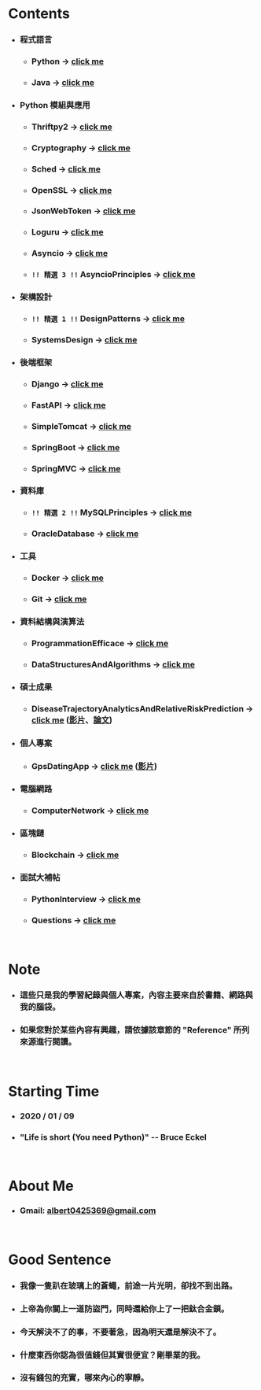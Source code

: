 Contents
=====
* ### 程式語言
    * ### Python -> [click me](https://github.com/GitHub-WeiChiang/main/tree/master/Python)
    * ### Java -> [click me](https://github.com/GitHub-WeiChiang/main/tree/master/Java)
* ### Python 模組與應用
    * ### Thriftpy2 -> [click me](https://github.com/GitHub-WeiChiang/main/tree/master/Thriftpy2)
    * ### Cryptography -> [click me](https://github.com/GitHub-WeiChiang/main/tree/master/Cryptography)
    * ### Sched -> [click me](https://github.com/GitHub-WeiChiang/main/tree/master/Sched)
    * ### OpenSSL -> [click me](https://github.com/GitHub-WeiChiang/main/tree/master/OpenSSL)
    * ### JsonWebToken -> [click me](https://github.com/GitHub-WeiChiang/main/tree/master/JsonWebToken)
    * ### Loguru -> [click me](https://github.com/GitHub-WeiChiang/main/tree/master/Loguru)
    * ### Asyncio -> [click me](https://github.com/GitHub-WeiChiang/main/tree/master/Asyncio)
    * ### ```!! 精選 3 !!``` AsyncioPrinciples -> [click me](https://github.com/GitHub-WeiChiang/main/tree/master/AsyncioPrinciples)
* ### 架構設計
    * ### ```!! 精選 1 !!``` DesignPatterns -> [click me](https://github.com/GitHub-WeiChiang/main/tree/master/DesignPatterns)
    * ### SystemsDesign -> [click me](https://github.com/GitHub-WeiChiang/main/tree/master/SystemsDesign)
* ### 後端框架
    * ### Django -> [click me](https://github.com/GitHub-WeiChiang/main/tree/master/Django)
    * ### FastAPI -> [click me](https://github.com/GitHub-WeiChiang/main/tree/master/FastAPI)
    * ### SimpleTomcat -> [click me](https://github.com/GitHub-WeiChiang/main/tree/master/SimpleTomcat)
    * ### SpringBoot -> [click me](https://github.com/GitHub-WeiChiang/main/tree/master/SpringBoot)
    * ### SpringMVC -> [click me](https://github.com/GitHub-WeiChiang/main/tree/master/SpringMVC)
* ### 資料庫
    * ### ```!! 精選 2 !!``` MySQLPrinciples -> [click me](https://github.com/GitHub-WeiChiang/main/tree/master/MySQLPrinciples)
    * ### OracleDatabase -> [click me](https://github.com/GitHub-WeiChiang/main/tree/master/OracleDatabase)
* ### 工具
    * ### Docker -> [click me](https://github.com/GitHub-WeiChiang/main/tree/master/Docker)
    * ### Git -> [click me](https://github.com/GitHub-WeiChiang/main/tree/master/Git)
* ### 資料結構與演算法
    * ### ProgrammationEfficace -> [click me](https://github.com/GitHub-WeiChiang/main/tree/master/ProgrammationEfficace)
    * ### DataStructuresAndAlgorithms -> [click me](https://github.com/GitHub-WeiChiang/main/tree/master/DataStructuresAndAlgorithms)
* ### 碩士成果
    * ### DiseaseTrajectoryAnalyticsAndRelativeRiskPrediction -> [click me](https://github.com/GitHub-WeiChiang/main/tree/master/DiseaseTrajectoryAnalyticsAndRelativeRiskPrediction) ([影片](https://youtu.be/zDQRNE98Zi8)、[論文](http://ndltd.ncl.edu.tw/cgi-bin/gs32/gsweb.cgi?o=dnclcdr&s=id=%22109TIT00392046%22.&searchmode=basic))
* ### 個人專案
    * ### GpsDatingApp -> [click me](https://github.com/GitHub-WeiChiang/main/tree/master/GpsDatingApp) ([影片](https://youtube.com/playlist?list=PLRyxGT6X5Kt2HRZrOWHPtsvQz_fM4fF8M))
* ### 電腦網路
    * ### ComputerNetwork -> [click me](https://github.com/GitHub-WeiChiang/main/tree/master/ComputerNetwork)
* ### 區塊鏈
    * ### Blockchain -> [click me](https://github.com/GitHub-WeiChiang/main/tree/master/Blockchain)
* ### 面試大補帖
    * ### PythonInterview -> [click me](https://github.com/GitHub-WeiChiang/main/tree/master/PythonInterview)
    * ### Questions -> [click me](https://github.com/GitHub-WeiChiang/main/tree/master/Questions)
<br />

Note
=====
* ### 這些只是我的學習紀錄與個人專案，內容主要來自於書籍、網路與我的腦袋。
* ### 如果您對於某些內容有興趣，請依據該章節的 "Reference" 所列來源進行閱讀。
<br />

Starting Time
=====
* ### 2020 / 01 / 09
* ### "Life is short (You need Python)" -- Bruce Eckel
<br />

About Me
=====
* ### Gmail: albert0425369@gmail.com
<br />

Good Sentence
=====
* ### 我像一隻趴在玻璃上的蒼蠅，前途一片光明，卻找不到出路。
* ### 上帝為你關上一道防盜門，同時還給你上了一把鈦合金鎖。
* ### 今天解決不了的事，不要著急，因為明天還是解決不了。
* ### 什麼東西你認為很值錢但其實很便宜？剛畢業的我。
* ### 沒有錢包的充實，哪來內心的寧靜。
<br />
